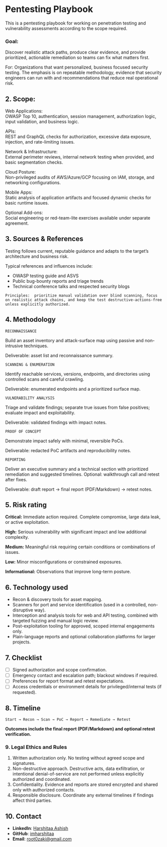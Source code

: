 # Pentesting Playbook

This is a pentesting playbook for working on penetration testing and vulnerability assessments according to the scope required.

### Goal:

Discover realistic attack paths, produce clear evidence, and provide prioritized, actionable remediation so teams can fix what matters first.

For: Organizations that want personalized, business focused security testing. 
The emphasis is on repeatable methodology, evidence that security engineers can run with and recommendations that reduce real operational risk.

## 2. Scope:

Web Applications: <br>
OWASP Top 10, authentication, session management, authorization logic, input validation, and business logic.

APIs: <br>
REST and GraphQL checks for authorization, excessive data exposure, injection, and rate-limiting issues.

Network & Infrastructure: <br>
External perimeter reviews, internal network testing when provided, and basic segmentation checks.

Cloud Posture: <br>
Non-privileged audits of AWS/Azure/GCP focusing on IAM, storage, and networking configurations.

Mobile Apps: <br>
Static analysis of application artifacts and focused dynamic checks for basic runtime issues.

Optional Add-ons: <br>
Social engineering or red-team-lite exercises available under separate agreement.

## 3. Sources & References

Testing follows current, reputable guidance and adapts to the target’s architecture and business risk. 

Typical references and influences include:
- OWASP testing guide and ASVS
- Public bug-bounty reports and triage trends
- Technical conference talks and respected security blogs

`Principles: 
prioritize manual validation over blind scanning, focus on realistic attack chains, and keep the test destructive-actions-free unless explicitly authorized.`

## 4. Methodology

`RECONNAISSANCE` 

Build an asset inventory and attack-surface map using passive and non-intrusive techniques. 

Deliverable: asset list and reconnaissance summary.

`SCANNING & ENUMERATION`

Identify reachable services, versions, endpoints, and directories using controlled scans and careful crawling. 

Deliverable: enumerated endpoints and a prioritized surface map.

`VULNERABILITY ANALYSIS` 

Triage and validate findings; separate true issues from false positives; evaluate impact and exploitability. 

Deliverable: validated findings with impact notes.

`PROOF OF CONCEPT`

Demonstrate impact safely with minimal, reversible PoCs. 

Deliverable: redacted PoC artifacts and reproducibility notes.

`REPORTING` 

Deliver an executive summary and a technical section with prioritized remediation and suggested timelines. 
Optional: walkthrough call and retest after fixes. 

Deliverable: draft report → final report (PDF/Markdown) → retest notes.

## 5. Risk rating

**Critical:** Immediate action required. Complete compromise, large data leak, or active exploitation.

**High:** Serious vulnerability with significant impact and low additional complexity.

**Medium:** Meaningful risk requiring certain conditions or combinations of issues.

**Low:** Minor misconfigurations or constrained exposures.

**Informational:** Observations that improve long-term posture.

## 6. Technology used

- Recon & discovery tools for asset mapping.
- Scanners for port and service identification (used in a controlled, non-disruptive way).
- Interception and analysis tools for web and API testing, combined with targeted fuzzing and manual logic review.
- Post-exploitation tooling for approved, scoped internal engagements only.
- Plain-language reports and optional collaboration platforms for larger projects.

## 7. Checklist

- [ ] Signed authorization and scope confirmation.
- [ ] Emergency contact and escalation path; blackout windows if required.
- [ ] Preferences for report format and retest expectations.
- [ ] Access credentials or environment details for privileged/internal tests (if requested).

## 8. Timeline

`Start → Recon → Scan → PoC → Report → Remediate → Retest`

**Outcomes include the final report (PDF/Markdown) and optional retest verification.**

### 9. Legal Ethics and Rules

1. Written authorization only. No testing without agreed scope and signatures.
2. Non-destructive approach. Destructive acts, data exfiltration, or intentional denial-of-service are not performed unless explicitly authorized and coordinated.
3. Confidentiality. Evidence and reports are stored encrypted and shared only with authorized contacts.
4. Responsible disclosure. Coordinate any external timelines if findings affect third parties.

## 10. Contact

- **LinkedIn**: [Harshitaa Ashish](https://www.linkedin.com/in/harshitaa-ashish-85767621a/)  
- **GitHub**: [imharshitaa](https://github.com/imharshitaa)  
- **Email**: root0zaki@gmail.com














